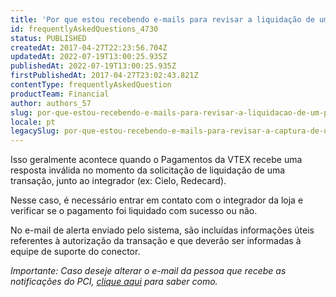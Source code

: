 ```yaml
---
title: 'Por que estou recebendo e-mails para revisar a liquidação de um pagamento?'
id: frequentlyAskedQuestions_4730
status: PUBLISHED
createdAt: 2017-04-27T22:23:56.704Z
updatedAt: 2022-07-19T13:00:25.935Z
publishedAt: 2022-07-19T13:00:25.935Z
firstPublishedAt: 2017-04-27T23:02:43.821Z
contentType: frequentlyAskedQuestion
productTeam: Financial
author: authors_57
slug: por-que-estou-recebendo-e-mails-para-revisar-a-liquidacao-de-um-pagamento
locale: pt
legacySlug: por-que-estou-recebendo-e-mails-para-revisar-a-captura-de-um-pagamento
---
```


Isso geralmente acontece quando o Pagamentos da VTEX recebe uma resposta inválida no momento da solicitação de liquidação de uma transação, junto ao integrador (ex: Cielo, Redecard).

Nesse caso, é necessário entrar em contato com o integrador da loja e verificar se o pagamento foi liquidado com sucesso ou não.

No e-mail de alerta enviado pelo sistema, são incluídas informações úteis referentes à autorização da transação e que deverão ser informadas à equipe de suporte do conector.

_Importante: Caso deseje alterar o e-mail da pessoa que recebe as notificações do PCI, [clique aqui](http://help.vtex.com/tutorial/como-configurar-notificacoes/ "clique aqui") para saber como._

